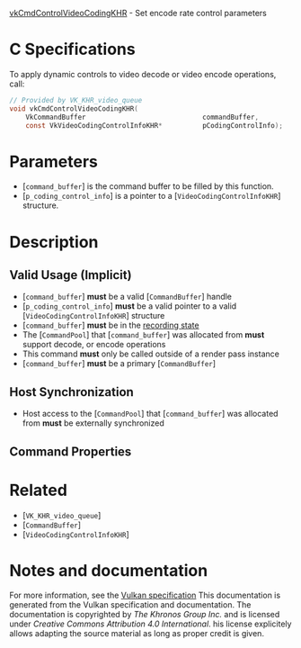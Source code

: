 [vkCmdControlVideoCodingKHR](https://www.khronos.org/registry/vulkan/specs/1.3-extensions/man/html/vkCmdControlVideoCodingKHR.html) - Set encode rate control parameters

# C Specifications
To apply dynamic controls to video decode or video encode operations, call:
```c
// Provided by VK_KHR_video_queue
void vkCmdControlVideoCodingKHR(
    VkCommandBuffer                             commandBuffer,
    const VkVideoCodingControlInfoKHR*          pCodingControlInfo);
```

# Parameters
- [`command_buffer`] is the command buffer to be filled by this function.
- [`p_coding_control_info`] is a pointer to a [`VideoCodingControlInfoKHR`] structure.

# Description
## Valid Usage (Implicit)
-  [`command_buffer`] **must**  be a valid [`CommandBuffer`] handle
-  [`p_coding_control_info`] **must**  be a valid pointer to a valid [`VideoCodingControlInfoKHR`] structure
-  [`command_buffer`] **must**  be in the [recording state]()
-    The [`CommandPool`] that [`command_buffer`] was allocated from  **must**  support decode, or encode operations
-    This command  **must**  only be called outside of a render pass instance
-  [`command_buffer`] **must**  be a primary [`CommandBuffer`]

## Host Synchronization
- Host access to the [`CommandPool`] that [`command_buffer`] was allocated from  **must**  be externally synchronized

## Command Properties

# Related
- [`VK_KHR_video_queue`]
- [`CommandBuffer`]
- [`VideoCodingControlInfoKHR`]

# Notes and documentation
For more information, see the [Vulkan specification](https://www.khronos.org/registry/vulkan/specs/1.3-extensions/html/vkspec.html)
This documentation is generated from the Vulkan specification and documentation.
The documentation is copyrighted by *The Khronos Group Inc.* and is licensed under *Creative Commons Attribution 4.0 International*.
his license explicitely allows adapting the source material as long as proper credit is given.
        